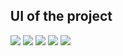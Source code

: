 <ul>
<h2>UI of the project</h2>
  <img src="https://github.com/user-attachments/assets/1e7d54dc-1d3b-47e3-9243-adddce171e8a" />
  <img src="https://github.com/user-attachments/assets/1458e20c-1bf9-4d0d-b591-3550949fd1b6" />
  <img src="https://github.com/user-attachments/assets/71decaca-9088-48e1-8e70-d38320b722c0" />
  <img src="https://github.com/user-attachments/assets/4a2f990b-c19a-4ee8-8b8f-99e01cf5f3df" />
  <img src="https://github.com/user-attachments/assets/2492d23a-1ae9-4c47-b86b-d5a35e648224" />

</ul>
